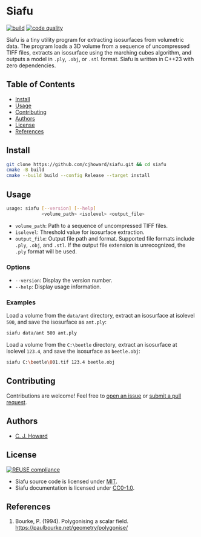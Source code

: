 <!--
SPDX-FileCopyrightText: 2023 C. J. Howard
SPDX-License-Identifier: CC0-1.0
-->

# Siafu

[![build](https://github.com/cjhoward/siafu/actions/workflows/build.yml/badge.svg)](https://github.com/cjhoward/siafu/actions/workflows/build.yml)
[![code quality](https://app.codacy.com/project/badge/Grade/23dc62d0303f4d20a8f15ec8d6a1eea2)](https://app.codacy.com/gh/cjhoward/siafu/dashboard)

Siafu is a tiny utility program for extracting isosurfaces from volumetric data. The program loads a 3D volume from a sequence of uncompressed TIFF files, extracts an isosurface using the marching cubes algorithm, and outputs a model in `.ply`, `.obj`, or `.stl` format. Siafu is written in C++23 with zero dependencies.

## Table of Contents

-   [Install](#install)
-   [Usage](#usage)
-   [Contributing](#contributing)
-   [Authors](#authors)
-   [License](#license)
-   [References](#references)

## Install

```bash
git clone https://github.com/cjhoward/siafu.git && cd siafu
cmake -B build
cmake --build build --config Release --target install
```

## Usage

```bash
usage: siafu [--version] [--help]
             <volume_path> <isolevel> <output_file>
```

-   `volume_path`: Path to a sequence of uncompressed TIFF files.
-   `isolevel`: Threshold value for isosurface extraction.
-   `output_file`: Output file path and format. Supported file formats include `.ply`, `.obj`, and `.stl`. If the output file extension is unrecognized, the `.ply` format will be used.

### Options

-   `--version`: Display the version number.
-   `--help`: Display usage information.

### Examples

Load a volume from the `data/ant` directory, extract an isosurface at isolevel `500`, and save the isosurface as `ant.ply`:

```bash
siafu data/ant 500 ant.ply
```

Load a volume from the `C:\beetle` directory, extract an isosurface at isolevel `123.4`, and save the isosurface as `beetle.obj`:

```bash
siafu C:\beetle\001.tif 123.4 beetle.obj
```

## Contributing

Contributions are welcome! Feel free to [open an issue](https://github.com/cjhoward/siafu/issues) or [submit a pull request](https://github.com/cjhoward/siafu/pulls).

## Authors

-   [C. J. Howard](https://github.com/cjhoward)

## License

[![REUSE compliance](https://github.com/cjhoward/siafu/actions/workflows/reuse.yml/badge.svg)](https://github.com/cjhoward/siafu/actions/workflows/reuse.yml)

-   Siafu source code is licensed under [MIT](./LICENSES/MIT.txt).
-   Siafu documentation is licensed under [CC0-1.0](./LICENSES/CC0-1.0.txt).

## References

1.  Bourke, P. (1994). Polygonising a scalar field. <https://paulbourke.net/geometry/polygonise/>
